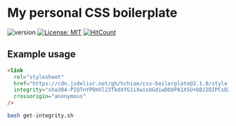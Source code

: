 # My personal CSS boilerplate

![version](https://img.shields.io/github/release/hchiam/css-boilerplate) [![License: MIT](https://img.shields.io/badge/License-MIT-yellow.svg)](https://github.com/hchiam/css-boilerplate/blob/master/LICENSE) [![HitCount](http://hits.dwyl.com/hchiam/css-boilerplate.svg)](http://hits.dwyl.com/hchiam/css-boilerplate)

## Example usage

```html
<link
  rel="stylesheet"
  href="https://cdn.jsdelivr.net/gh/hchiam/css-boilerplate@3.1.0/style.css"
  integrity="sha384-PIQTnYPOmVl23TkdXfG1iXwisbGdiwDbbPA1XSU+bBJ2DIPCsD24fHmm/vH4k3Q3"
  crossorigin="anonymous"
/>
```

```bash
bash get-integrity.sh
```
